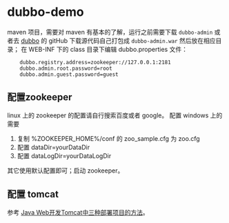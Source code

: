 # dubbo-demo

maven 项目，需要对 maven 有基本的了解，运行之前需要下载 ```dubbo-admin``` 或者去 [dubbo](https://github.com/alibaba/dubbo.git) 的 gitHub 下载源代码自己打包成 ```dubbo-admin.war``` 然后放在相应目录；
在 WEB-INF 下的 class 目录下编辑 dubbo.properties 文件：

        dubbo.registry.address=zookeeper://127.0.0.1:2181
        dubbo.admin.root.password=root
        dubbo.admin.guest.password=guest
## 配置zookeeper
linux 上的 zookeeper 的配置请自行搜索百度或者 google。
配置 windows 上的需要 
 1. 复制 %ZOOKEEPER_HOME%/conf 的 zoo_sample.cfg 为 zoo.cfg
 2. 配置 dataDir=yourDataDir
 3. 配置 dataLogDir=yourDataLogDir
 
其它使用默认配置即可；启动 zookeeper。

## 配置 tomcat

参考 [Java Web开发Tomcat中三种部署项目的方法](http://shuyangyang.blog.51cto.com/1685768/1040127)。
 

 
